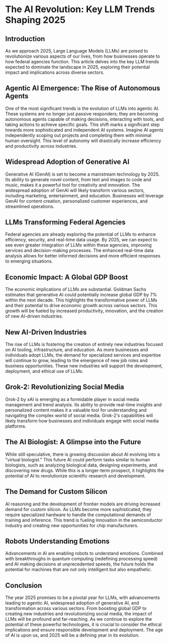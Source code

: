 # The AI Revolution: Key LLM Trends Shaping 2025

## Introduction

As we approach 2025, Large Language Models (LLMs) are poised to revolutionize various aspects of our lives, from how businesses operate to how federal agencies function. This article delves into the key LLM trends expected to dominate the landscape in 2025, exploring their potential impact and implications across diverse sectors.

## Agentic AI Emergence: The Rise of Autonomous Agents

One of the most significant trends is the evolution of LLMs into agentic AI. These systems are no longer just passive responders; they are becoming autonomous agents capable of making decisions, interacting with tools, and taking actions to achieve specific goals. This shift marks a significant step towards more sophisticated and independent AI systems. Imagine AI agents independently scoping out projects and completing them with minimal human oversight. This level of autonomy will drastically increase efficiency and productivity across industries.

## Widespread Adoption of Generative AI

Generative AI (GenAI) is set to become a mainstream technology by 2025. Its ability to generate novel content, from text and images to code and music, makes it a powerful tool for creativity and innovation. The widespread adoption of GenAI will likely transform various sectors, including marketing, entertainment, and education. Businesses will leverage GenAI for content creation, personalized customer experiences, and streamlined operations.

## LLMs Transforming Federal Agencies

Federal agencies are already exploring the potential of LLMs to enhance efficiency, security, and real-time data usage. By 2025, we can expect to see even greater integration of LLMs within these agencies, improving services and decision-making processes. The enhanced real-time data analysis allows for better informed decisions and more efficient responses to emerging situations.

## Economic Impact: A Global GDP Boost

The economic implications of LLMs are substantial. Goldman Sachs estimates that generative AI could potentially increase global GDP by 7% within the next decade. This highlights the transformative power of LLMs and their potential to drive economic growth across various sectors. This growth will be fueled by increased productivity, innovation, and the creation of new AI-driven industries.

## New AI-Driven Industries

The rise of LLMs is fostering the creation of entirely new industries focused on AI tooling, infrastructure, and education. As more businesses and individuals adopt LLMs, the demand for specialized services and expertise will continue to grow, leading to the emergence of new job roles and business opportunities. These new industries will support the development, deployment, and ethical use of LLMs.

## Grok-2: Revolutionizing Social Media

Grok-2 by xAI is emerging as a formidable player in social media management and trend analysis. Its ability to provide real-time insights and personalized content makes it a valuable tool for understanding and navigating the complex world of social media. Grok-2's capabilities will likely transform how businesses and individuals engage with social media platforms.

## The AI Biologist: A Glimpse into the Future

While still speculative, there is growing discussion about AI evolving into a "virtual biologist." This future AI could perform tasks similar to human biologists, such as analyzing biological data, designing experiments, and discovering new drugs. While this is a longer-term prospect, it highlights the potential of AI to revolutionize scientific research and development.

## The Demand for Custom Silicon

AI reasoning and the development of frontier models are driving increased demand for custom silicon. As LLMs become more sophisticated, they require specialized hardware to handle the computational demands of training and inference. This trend is fueling innovation in the semiconductor industry and creating new opportunities for chip manufacturers.

## Robots Understanding Emotions

Advancements in AI are enabling robots to understand emotions. Combined with breakthroughs in quantum computing (redefining processing speed) and AI making decisions at unprecedented speeds, the future holds the potential for machines that are not only intelligent but also empathetic.

## Conclusion

The year 2025 promises to be a pivotal year for LLMs, with advancements leading to agentic AI, widespread adoption of generative AI, and transformation across various sectors. From boosting global GDP to creating new industries and revolutionizing social media, the impact of LLMs will be profound and far-reaching. As we continue to explore the potential of these powerful technologies, it is crucial to consider the ethical implications and ensure responsible development and deployment. The age of AI is upon us, and 2025 will be a defining year in its evolution.